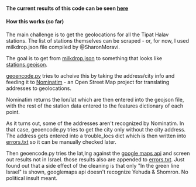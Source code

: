
#### The current results of this code can be seen [here](https://github.com/alonisser/tiptipa/blob/master/all_stations.geojson)

#### How this works (so far)


The main challenge is to get the geolocations for all the Tipat Halav stations. The list of stations themselves can be scraped - or, for now, I used milkdrop.json file compiled by @SharonMoravi.

The goal is to get from [milkdrop.json](https://github.com/niryariv/tiptipa/blob/master/milkdrop.json) to something that looks like [stations.geojson](https://github.com/niryariv/tiptipa/blob/master/stations.geojson).

[geoencode.py](https://github.com/niryariv/tiptipa/blob/master/geoencode.py) tries to acheive this by taking the address/city info and feeding it to [Nominatim](http://nominatim.openstreetmap.org/) - an Open Street Map project for translating addresses to geolocations.

Nominatim returns the lon/lat which are then entered into the geojson file, with the rest of the station data entered to the features dictionary of each point. 

As it turns out, some of the addresses aren't recognized by Nominatim. In that case, geoencode.py tries to get the city only without the city address. The address gets entered into a trouble_locs dict which is then written into [errors.txt](https://github.com/niryariv/tiptipa/blob/master/errors.txt) so it can be manually checked later.

Then geoencode.py tries the lat,lng against the [google maps api](http://maps.googleapis.com/maps/api/geocode/json?) and screen out results not in Israel. those results also are appended to [errors.txt](https://github.com/niryariv/tiptipa/blob/master/errors.txt).  Just found out that a side effect of the cleaning is that only "In the green line Israel" is shown, googlemaps api doesn't recognize Yehuda & Shomron. No political insult meant.


